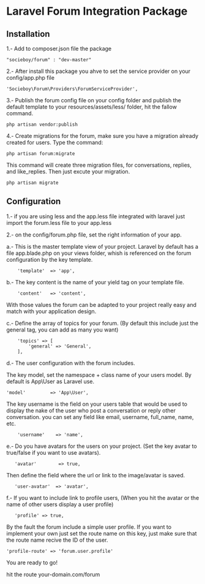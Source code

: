 # Laravel Forum Integration Package

## Installation

1.- Add to composer.json file the package
```
"socieboy/forum" : "dev-master"
```

2.- After install this package you ahve to set the service provider on your config/app.php file
```
'Socieboy\Forum\Providers\ForumServiceProvider',
```

3.- Publish the forum config file on your config folder and publish the default template to your resources/assets/less/ folder, hit the fallow command.
```
php artisan vendor:publish
```

4.- Create migrations for the forum, make sure you have a migration already created for users. Type the command:
```
php artisan forum:migrate
```
This command will create three migration files, for conversations, replies, and like_replies. Then just excute your migration.
```
php artisan migrate
```

## Configuration

1.- if you are using less and the app.less file integrated with laravel just import the forum.less file to your app.less

2.- on the config/forum.php file, set the right information of your app.

a.- This is the master template view of your project. Laravel by default has a file app.blade.php on your views folder, whish is referenced on the forum configuration by the key template.

```
    'template'  => 'app',
```

b.- The key content is the name of your yield tag on your template file.
```
    'content'   => 'content',
```

With those values the forum can be adapted to your project really easy and match with your application design.

c.- Define the array of topics for your forum. (By default this include just the general tag, you can add as many you want)
```
    'topics' => [
        'general' => 'General',
    ],
```

d.- The user configuration with the forum includes.

The key model, set the namespace + class name of your users model. By default is App\User as Laravel use.
```
'model'         => 'App\User',
```
The key username is the field on your users table that would be used to display the nake of the user who post a conversation or reply other conversation. you can set any field like email, username, full_name, name, etc.
```
    'username'    => 'name',
```

e.- Do you have avatars for the users on your project. (Set the key avatar to true/false if you want to use avatars).
```
   'avatar'        => true,
```
Then define the field where the url or link to the image/avatar is saved.
```
   'user-avatar'  => 'avatar',
```
f.- If you want to include link to profile users, (When you hit the avatar or the name of other users display a user profile)
```
   'profile' => true,
```

By the fault the forum include a simple user profile. If you want to implement your own just set the route name on this key, just make sure that the route name recive the ID of the user.
```
'profile-route' => 'forum.user.profile'
```

You are ready to go!

hit the route your-domain.com/forum
